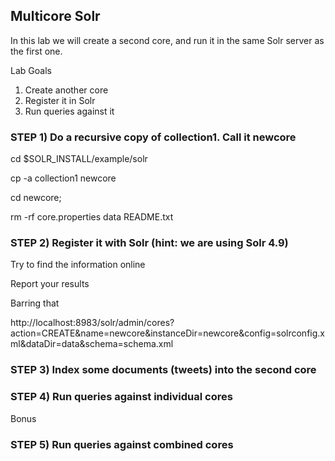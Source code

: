 ## Multicore Solr

In this lab we will create a second core, and run it in the same Solr server 
as the first one.

Lab Goals

1. Create another core
2. Register it in Solr
3. Run queries against it

### STEP 1) Do a recursive copy of collection1. Call it newcore

cd $SOLR_INSTALL/example/solr

cp -a collection1 newcore

cd newcore;

rm -rf core.properties data README.txt

### STEP 2) Register it with Solr (hint: we are using Solr 4.9)

  Try to find the information online

  Report your results

  Barring that

 http://localhost:8983/solr/admin/cores?action=CREATE&name=newcore&instanceDir=newcore&config=solrconfig.xml&dataDir=data&schema=schema.xml

### STEP 3) Index some documents (tweets) into the second core

### STEP 4) Run queries against individual cores

Bonus

### STEP 5) Run queries against combined cores